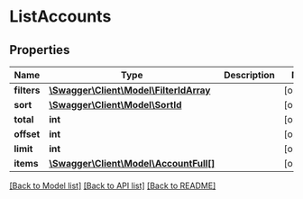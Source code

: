 # ListAccounts

## Properties
Name | Type | Description | Notes
------------ | ------------- | ------------- | -------------
**filters** | [**\Swagger\Client\Model\FilterIdArray**](FilterIdArray.md) |  | [optional] 
**sort** | [**\Swagger\Client\Model\SortId**](SortId.md) |  | [optional] 
**total** | **int** |  | [optional] 
**offset** | **int** |  | [optional] 
**limit** | **int** |  | [optional] 
**items** | [**\Swagger\Client\Model\AccountFull[]**](AccountFull.md) |  | [optional] 

[[Back to Model list]](../README.md#documentation-for-models) [[Back to API list]](../README.md#documentation-for-api-endpoints) [[Back to README]](../README.md)


